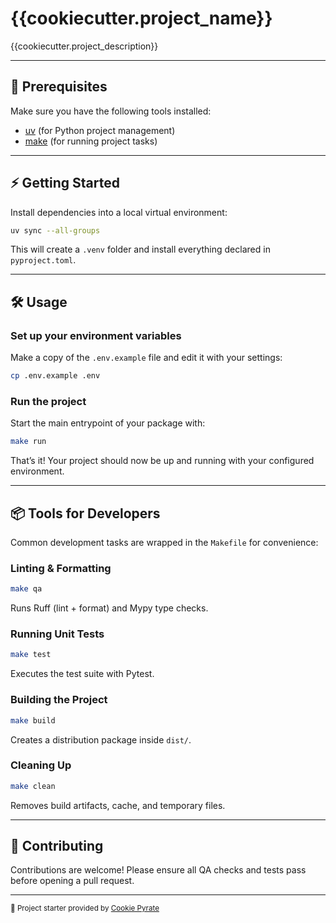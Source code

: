# {{cookiecutter.project_name}}

{{cookiecutter.project_description}}

---

## 🚀 Prerequisites

Make sure you have the following tools installed:

- [uv](https://docs.astral.sh/uv/) (for Python project management)
- [make](https://www.gnu.org/software/make/) (for running project tasks)

---

## ⚡ Getting Started

Install dependencies into a local virtual environment:

```bash
uv sync --all-groups
```

This will create a `.venv` folder and install everything declared in `pyproject.toml`.

---

## 🛠️ Usage

### Set up your environment variables  

Make a copy of the `.env.example` file and edit it with your settings:

```bash
cp .env.example .env
```

### Run the project

Start the main entrypoint of your package with:

```bash
make run
```

That’s it! Your project should now be up and running with your configured environment.

---

## 📦 Tools for Developers

Common development tasks are wrapped in the `Makefile` for convenience:

### Linting & Formatting

```bash
make qa
```

Runs Ruff (lint + format) and Mypy type checks.

### Running Unit Tests

```bash
make test
```

Executes the test suite with Pytest.

### Building the Project

```bash
make build
```

Creates a distribution package inside `dist/`.

### Cleaning Up

```bash
make clean
```

Removes build artifacts, cache, and temporary files.

---

## 🤝 Contributing

Contributions are welcome!
Please ensure all QA checks and tests pass before opening a pull request.

---

<sub>🚀 Project starter provided by [Cookie Pyrate](https://github.com/gvieralopez/cookie-pyrate)</sub>
